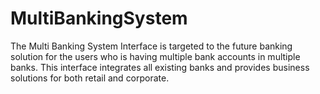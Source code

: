 # MultiBankingSystem
The Multi Banking System Interface is targeted to the future banking solution for the users who is having multiple bank accounts in multiple banks. This interface integrates all existing banks and provides business solutions for both retail and corporate.
